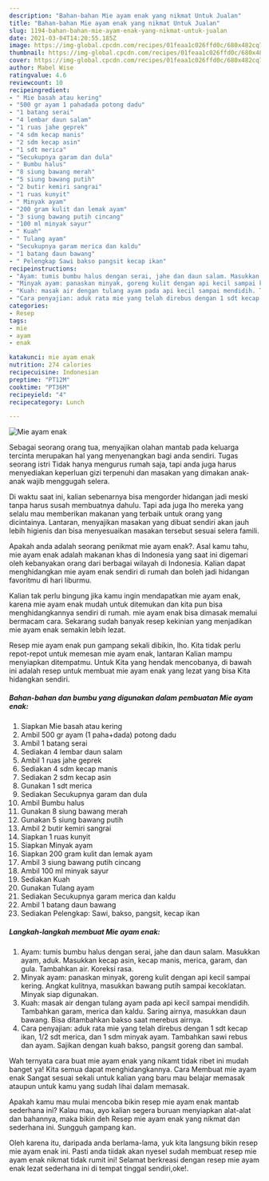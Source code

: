 ```yaml
---
description: "Bahan-bahan Mie ayam enak yang nikmat Untuk Jualan"
title: "Bahan-bahan Mie ayam enak yang nikmat Untuk Jualan"
slug: 1194-bahan-bahan-mie-ayam-enak-yang-nikmat-untuk-jualan
date: 2021-03-04T14:20:55.185Z
image: https://img-global.cpcdn.com/recipes/01feaa1c026ffd0c/680x482cq70/mie-ayam-enak-foto-resep-utama.jpg
thumbnail: https://img-global.cpcdn.com/recipes/01feaa1c026ffd0c/680x482cq70/mie-ayam-enak-foto-resep-utama.jpg
cover: https://img-global.cpcdn.com/recipes/01feaa1c026ffd0c/680x482cq70/mie-ayam-enak-foto-resep-utama.jpg
author: Mabel Wise
ratingvalue: 4.6
reviewcount: 10
recipeingredient:
- " Mie basah atau kering"
- "500 gr ayam 1 pahadada potong dadu"
- "1 batang serai"
- "4 lembar daun salam"
- "1 ruas jahe geprek"
- "4 sdm kecap manis"
- "2 sdm kecap asin"
- "1 sdt merica"
- "Secukupnya garam dan dula"
- " Bumbu halus"
- "8 siung bawang merah"
- "5 siung bawang putih"
- "2 butir kemiri sangrai"
- "1 ruas kunyit"
- " Minyak ayam"
- "200 gram kulit dan lemak ayam"
- "3 siung bawang putih cincang"
- "100 ml minyak sayur"
- " Kuah"
- " Tulang ayam"
- "Secukupnya garam merica dan kaldu"
- "1 batang daun bawang"
- " Pelengkap Sawi bakso pangsit kecap ikan"
recipeinstructions:
- "Ayam: tumis bumbu halus dengan serai, jahe dan daun salam. Masukkan ayam, aduk. Masukkan kecap asin, kecap manis, merica, garam, dan gula. Tambahkan air. Koreksi rasa."
- "Minyak ayam: panaskan minyak, goreng kulit dengan api kecil sampai kering. Angkat kulitnya, masukkan bawang putih sampai kecoklatan. Minyak siap digunakan."
- "Kuah: masak air dengan tulang ayam pada api kecil sampai mendidih. Tambahkan garam, merica dan kaldu. Saring airnya, masukkan daun bawang. Bisa ditambahkan bakso saat merebus airnya."
- "Cara penyajian: aduk rata mie yang telah direbus dengan 1 sdt kecap ikan, 1/2 sdt merica, dan 1 sdm minyak ayam. Tambahkan sawi rebus dan ayam. Sajikan dengan kuah bakso, pangsit goreng dan sambal."
categories:
- Resep
tags:
- mie
- ayam
- enak

katakunci: mie ayam enak 
nutrition: 274 calories
recipecuisine: Indonesian
preptime: "PT12M"
cooktime: "PT36M"
recipeyield: "4"
recipecategory: Lunch

---
```



![Mie ayam enak](https://img-global.cpcdn.com/recipes/01feaa1c026ffd0c/680x482cq70/mie-ayam-enak-foto-resep-utama.jpg)

Sebagai seorang orang tua, menyajikan olahan mantab pada keluarga tercinta merupakan hal yang menyenangkan bagi anda sendiri. Tugas seorang istri Tidak hanya mengurus rumah saja, tapi anda juga harus menyediakan keperluan gizi terpenuhi dan masakan yang dimakan anak-anak wajib menggugah selera.

Di waktu  saat ini, kalian sebenarnya bisa mengorder hidangan jadi meski tanpa harus susah membuatnya dahulu. Tapi ada juga lho mereka yang selalu mau memberikan makanan yang terbaik untuk orang yang dicintainya. Lantaran, menyajikan masakan yang dibuat sendiri akan jauh lebih higienis dan bisa menyesuaikan masakan tersebut sesuai selera famili. 



Apakah anda adalah seorang penikmat mie ayam enak?. Asal kamu tahu, mie ayam enak adalah makanan khas di Indonesia yang saat ini digemari oleh kebanyakan orang dari berbagai wilayah di Indonesia. Kalian dapat menghidangkan mie ayam enak sendiri di rumah dan boleh jadi hidangan favoritmu di hari liburmu.

Kalian tak perlu bingung jika kamu ingin mendapatkan mie ayam enak, karena mie ayam enak mudah untuk ditemukan dan kita pun bisa menghidangkannya sendiri di rumah. mie ayam enak bisa dimasak memalui bermacam cara. Sekarang sudah banyak resep kekinian yang menjadikan mie ayam enak semakin lebih lezat.

Resep mie ayam enak pun gampang sekali dibikin, lho. Kita tidak perlu repot-repot untuk memesan mie ayam enak, lantaran Kalian mampu menyiapkan ditempatmu. Untuk Kita yang hendak mencobanya, di bawah ini adalah resep untuk membuat mie ayam enak yang lezat yang bisa Kita hidangkan sendiri.

<!--inarticleads1-->

##### Bahan-bahan dan bumbu yang digunakan dalam pembuatan Mie ayam enak:

1. Siapkan  Mie basah atau kering
1. Ambil 500 gr ayam (1 paha+dada) potong dadu
1. Ambil 1 batang serai
1. Sediakan 4 lembar daun salam
1. Ambil 1 ruas jahe geprek
1. Sediakan 4 sdm kecap manis
1. Sediakan 2 sdm kecap asin
1. Gunakan 1 sdt merica
1. Sediakan Secukupnya garam dan dula
1. Ambil  Bumbu halus
1. Gunakan 8 siung bawang merah
1. Gunakan 5 siung bawang putih
1. Ambil 2 butir kemiri sangrai
1. Siapkan 1 ruas kunyit
1. Siapkan  Minyak ayam
1. Siapkan 200 gram kulit dan lemak ayam
1. Ambil 3 siung bawang putih cincang
1. Ambil 100 ml minyak sayur
1. Sediakan  Kuah
1. Gunakan  Tulang ayam
1. Sediakan Secukupnya garam merica dan kaldu
1. Ambil 1 batang daun bawang
1. Sediakan  Pelengkap: Sawi, bakso, pangsit, kecap ikan




<!--inarticleads2-->

##### Langkah-langkah membuat Mie ayam enak:

1. Ayam: tumis bumbu halus dengan serai, jahe dan daun salam. Masukkan ayam, aduk. Masukkan kecap asin, kecap manis, merica, garam, dan gula. Tambahkan air. Koreksi rasa.
1. Minyak ayam: panaskan minyak, goreng kulit dengan api kecil sampai kering. Angkat kulitnya, masukkan bawang putih sampai kecoklatan. Minyak siap digunakan.
1. Kuah: masak air dengan tulang ayam pada api kecil sampai mendidih. Tambahkan garam, merica dan kaldu. Saring airnya, masukkan daun bawang. Bisa ditambahkan bakso saat merebus airnya.
1. Cara penyajian: aduk rata mie yang telah direbus dengan 1 sdt kecap ikan, 1/2 sdt merica, dan 1 sdm minyak ayam. Tambahkan sawi rebus dan ayam. Sajikan dengan kuah bakso, pangsit goreng dan sambal.




Wah ternyata cara buat mie ayam enak yang nikamt tidak ribet ini mudah banget ya! Kita semua dapat menghidangkannya. Cara Membuat mie ayam enak Sangat sesuai sekali untuk kalian yang baru mau belajar memasak ataupun untuk kamu yang sudah lihai dalam memasak.

Apakah kamu mau mulai mencoba bikin resep mie ayam enak mantab sederhana ini? Kalau mau, ayo kalian segera buruan menyiapkan alat-alat dan bahannya, maka bikin deh Resep mie ayam enak yang nikmat dan sederhana ini. Sungguh gampang kan. 

Oleh karena itu, daripada anda berlama-lama, yuk kita langsung bikin resep mie ayam enak ini. Pasti anda tiidak akan nyesel sudah membuat resep mie ayam enak nikmat tidak rumit ini! Selamat berkreasi dengan resep mie ayam enak lezat sederhana ini di tempat tinggal sendiri,oke!.

